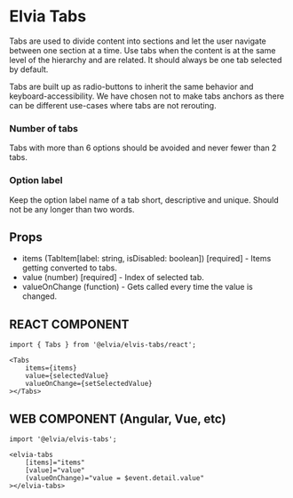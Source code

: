 # Elvia Tabs

Tabs are used to divide content into sections and let the user navigate between one section at a time. Use
tabs when the content is at the same level of the hierarchy and are related. It should always be one tab
selected by default.

Tabs are built up as radio-buttons to inherit the same behavior and keyboard-accessibility. We have chosen not
to make tabs anchors as there can be different use-cases where tabs are not rerouting.

### Number of tabs

Tabs with more than 6 options should be avoided and never fewer than 2 tabs.

### Option label

Keep the option label name of a tab short, descriptive and unique. Should not be any longer than two words.

## Props

- items (TabItem[label: string, isDisabled: boolean]) [required] - Items getting converted to tabs.
- value (number) [required] - Index of selected tab.
- valueOnChange (function) - Gets called every time the value is changed.

## REACT COMPONENT

```
import { Tabs } from '@elvia/elvis-tabs/react';
```

```
<Tabs
    items={items}
    value={selectedValue}
    valueOnChange={setSelectedValue}
></Tabs>
```

## WEB COMPONENT (Angular, Vue, etc)

```
import '@elvia/elvis-tabs';
```

```
<elvia-tabs
    [items]="items"
    [value]="value"
    (valueOnChange)="value = $event.detail.value"
></elvia-tabs>
```
